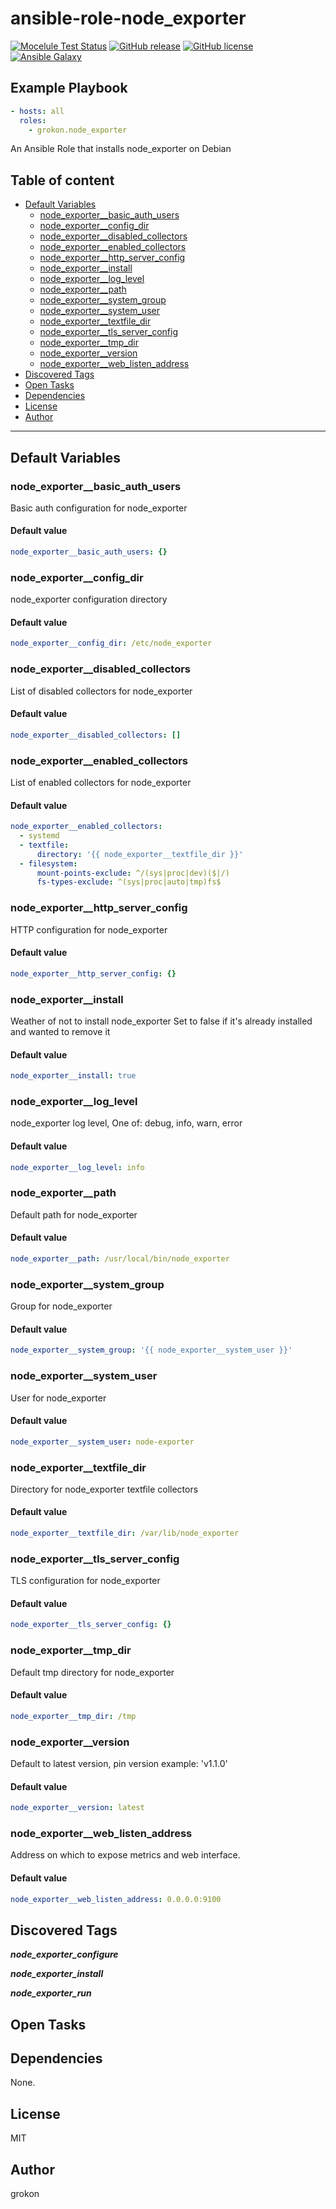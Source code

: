 # ansible-role-node_exporter

[![Mocelule Test Status](https://github.com/Grokon/ansible-role-node_exporter/actions/workflows/molecule.yaml/badge.svg?branch=master)](https://github.com/Grokon/ansible-role-node_exporter/actions/workflows/molecule.yaml)
[![GitHub release](https://img.shields.io/github/release/Grokon/ansible-role-node_exporter.svg)](https://github.com/Grokon/ansible-role-node_exporter/release)
[![GitHub license](https://img.shields.io/github/license/Grokon/ansible-role-node_exporter.svg)](https://github.com/Grokon/ansible-role-node_exporter/blob/master/LICENSE)
[![Ansible Galaxy](https://img.shields.io/badge/galaxy-grokon.node_exporter-blue.svg)](https://galaxy.ansible.com/grokon/node_exporter/)

## Example Playbook

```yaml
- hosts: all
  roles:
    - grokon.node_exporter
```

An Ansible Role that installs node_exporter on Debian

## Table of content

- [Default Variables](#default-variables)
  - [node_exporter__basic_auth_users](#node_exporter__basic_auth_users)
  - [node_exporter__config_dir](#node_exporter__config_dir)
  - [node_exporter__disabled_collectors](#node_exporter__disabled_collectors)
  - [node_exporter__enabled_collectors](#node_exporter__enabled_collectors)
  - [node_exporter__http_server_config](#node_exporter__http_server_config)
  - [node_exporter__install](#node_exporter__install)
  - [node_exporter__log_level](#node_exporter__log_level)
  - [node_exporter__path](#node_exporter__path)
  - [node_exporter__system_group](#node_exporter__system_group)
  - [node_exporter__system_user](#node_exporter__system_user)
  - [node_exporter__textfile_dir](#node_exporter__textfile_dir)
  - [node_exporter__tls_server_config](#node_exporter__tls_server_config)
  - [node_exporter__tmp_dir](#node_exporter__tmp_dir)
  - [node_exporter__version](#node_exporter__version)
  - [node_exporter__web_listen_address](#node_exporter__web_listen_address)
- [Discovered Tags](#discovered-tags)
- [Open Tasks](#open-tasks)
- [Dependencies](#dependencies)
- [License](#license)
- [Author](#author)

---

## Default Variables

### node_exporter__basic_auth_users

Basic auth configuration for node_exporter

#### Default value

```YAML
node_exporter__basic_auth_users: {}
```

### node_exporter__config_dir

node_exporter configuration directory

#### Default value

```YAML
node_exporter__config_dir: /etc/node_exporter
```

### node_exporter__disabled_collectors

List of disabled collectors for node_exporter

#### Default value

```YAML
node_exporter__disabled_collectors: []
```

### node_exporter__enabled_collectors

List of enabled collectors for node_exporter

#### Default value

```YAML
node_exporter__enabled_collectors:
  - systemd
  - textfile:
      directory: '{{ node_exporter__textfile_dir }}'
  - filesystem:
      mount-points-exclude: ^/(sys|proc|dev)($|/)
      fs-types-exclude: ^(sys|proc|auto|tmp)fs$
```

### node_exporter__http_server_config

HTTP configuration for node_exporter

#### Default value

```YAML
node_exporter__http_server_config: {}
```

### node_exporter__install

Weather of not to install node_exporter Set to false if it's already installed and wanted to remove it

#### Default value

```YAML
node_exporter__install: true
```

### node_exporter__log_level

node_exporter log level, One of: debug, info, warn, error

#### Default value

```YAML
node_exporter__log_level: info
```

### node_exporter__path

Default path for node_exporter

#### Default value

```YAML
node_exporter__path: /usr/local/bin/node_exporter
```

### node_exporter__system_group

Group for node_exporter

#### Default value

```YAML
node_exporter__system_group: '{{ node_exporter__system_user }}'
```

### node_exporter__system_user

User for node_exporter

#### Default value

```YAML
node_exporter__system_user: node-exporter
```

### node_exporter__textfile_dir

Directory for node_exporter textfile collectors

#### Default value

```YAML
node_exporter__textfile_dir: /var/lib/node_exporter
```

### node_exporter__tls_server_config

TLS configuration for node_exporter

#### Default value

```YAML
node_exporter__tls_server_config: {}
```

### node_exporter__tmp_dir

Default tmp directory for node_exporter

#### Default value

```YAML
node_exporter__tmp_dir: /tmp
```

### node_exporter__version

Default to latest version, pin version example: 'v1.1.0'

#### Default value

```YAML
node_exporter__version: latest
```

### node_exporter__web_listen_address

Address on which to expose metrics and web interface.

#### Default value

```YAML
node_exporter__web_listen_address: 0.0.0.0:9100
```

## Discovered Tags

**_node_exporter_configure_**

**_node_exporter_install_**

**_node_exporter_run_**

## Open Tasks


## Dependencies

None.

## License

MIT

## Author

grokon
